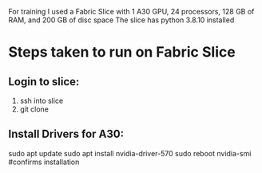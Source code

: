 For training I used a Fabric Slice with 1 A30 GPU, 24 processors, 128 GB of RAM, and 200 GB of disc space
The slice has python 3.8.10 installed 


# Steps taken to run on  Fabric Slice

## Login to slice:
1. ssh into slice </br>
2. git clone 

## Install Drivers for A30:
sudo apt update
sudo apt install nvidia-driver-570
sudo reboot
nvidia-smi #confirms installation
 
 
